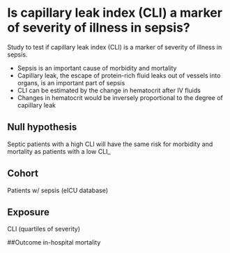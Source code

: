 # Is capillary leak index (CLI) a marker of severity of illness in sepsis?
Study to test if capillary leak index (CLI) is a marker of severity of illness in sepsis.  
 - Sepsis is an important cause of morbidity and mortality
 - Capillary leak, the escape of protein-rich fluid leaks out of vessels into organs, is an important part of sepsis
 - CLI can be estimated by the change in hematocrit after IV fluids
 - Changes in hematocrit would be inversely proportional to the degree of capillary leak  
   
## Null hypothesis
Septic patients with a high CLI will have the same risk for morbidity and mortality as patients with a low CLI_
## Cohort
Patients w/ sepsis (eICU database)

## Exposure
CLI (quartiles of severity)

##Outcome
in-hospital mortality
